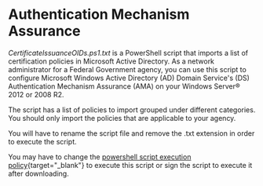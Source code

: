 # Authentication Mechanism Assurance

_CertificateIssuanceOIDs.ps1.txt_ is a PowerShell script that imports a list of certification policies in Microsoft Active Directory. As a network administrator for a Federal Government agency, you can use this script to configure Microsoft Windows Active Directory (AD) Domain Service's (DS) Authentication Mechanism Assurance (AMA) on your Windows Server® 2012 or 2008 R2. 

The script has a list of policies to import grouped under different categories. You should only import the policies that are applicable to your agency.

You will have to rename the script file and remove the .txt extension in order to execute the script.

You may have to change the [powershell script execution policy](https://docs.microsoft.com/en-us/powershell/module/microsoft.powershell.core/about/about_execution_policies?view=powershell-5.1&viewFallbackFrom=powershell-Microsoft.PowerShell.Core){target="_blank"} to execute this script or sign the script to execute it after downloading.
